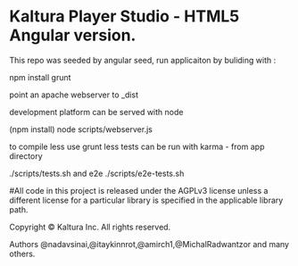 # Kaltura Player Studio - HTML5 Angular version.

This repo was seeded by angular seed, run applicaiton by buliding with :

npm install
grunt

point an apache webserver to _dist

development platform can be served with node

(npm install)
node scripts/webserver.js


to compile less use grunt less
tests can be run with karma - from app directory

./scripts/tests.sh
and e2e
./scripts/e2e-tests.sh

#All code in this project is released under the AGPLv3 license unless a different license for a particular library is specified in the applicable library path.

Copyright © Kaltura Inc. All rights reserved.

Authors @nadavsinai,@itaykinnrot,@amirch1,@MichalRadwantzor and many others.
